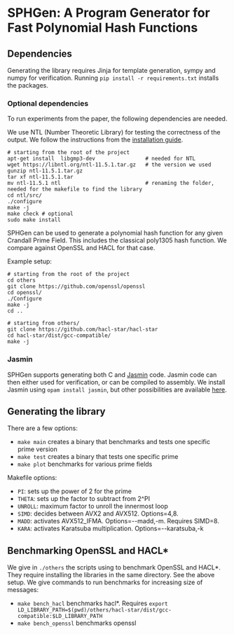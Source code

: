 # SPHGen: A Program Generator for Fast Polynomial Hash Functions

## Dependencies

Generating the library requires Jinja for template generation, sympy and numpy for verification. Running `pip install -r requirements.txt` installs the packages.

### Optional dependencies

To run experiments from the paper, the following dependencies are needed.

We use NTL (Number Theoretic Library) for testing the correctness of the output. We follow the instructions from the [installation guide](https://libntl.org/doc/tour-unix.html). 

```
# starting from the root of the project
apt-get install  libgmp3-dev                # needed for NTL
wget https://libntl.org/ntl-11.5.1.tar.gz   # the version we used
gunzip ntl-11.5.1.tar.gz 
tar xf ntl-11.5.1.tar 
mv ntl-11.5.1 ntl                           # renaming the folder, needed for the makefile to find the library
cd ntl/src/
./configure 
make -j
make check # optional
sudo make install
```

SPHGen can be used to generate a polynomial hash function for any given Crandall Prime Field. This includes the classical poly1305 hash function. We compare against OpenSSL and HACL for that case.

Example setup:
```
# starting from the root of the project
cd others
git clone https://github.com/openssl/openssl
cd openssl/
./Configure 
make -j
cd ..

# starting from others/
git clone https://github.com/hacl-star/hacl-star
cd hacl-star/dist/gcc-compatible/
make -j
```

### Jasmin

SPHGen supports generating both C and [Jasmin](https://github.com/jasmin-lang/jasmin) code. Jasmin code can then either used for verification, or can be compiled to assembly. We install Jasmin using `opam install jasmin`, but other possibilities are available [here](https://github.com/jasmin-lang/jasmin/wiki/Installation-instructions).



## Generating the library

There are a few options:
  - `make main` creates a binary that benchmarks and tests one specific prime version
  - `make test` creates a binary that tests one specific prime
  - `make plot` benchmarks for various prime fields

Makefile options:
  - `PI`: sets up the power of 2 for the prime
  - `THETA`: sets up the factor to subtract from 2^PI
  - `UNROLL`: maximum factor to unroll the innermost loop
  - `SIMD`: decides between AVX2 and AVX512. Options=4,8.
  - `MADD`: activates AVX512_IFMA. Options=--madd,-m. Requires SIMD=8.
  - `KARA`: activates Karatsuba multiplication. Options=--karatsuba,-k

## Benchmarking OpenSSL and HACL*
We give in `./others` the scripts using to benchmark OpenSSL and HACL*. They require installing the libraries in the same directory. See the above setup. We give commands to run benchmarks for increasing size of messages:
  - `make bench_hacl` benchmarks hacl*. Requires `export LD_LIBRARY_PATH=$(pwd)/others/hacl-star/dist/gcc-compatible:$LD_LIBRARY_PATH`
  - `make bench_openssl` benchmarks openssl


